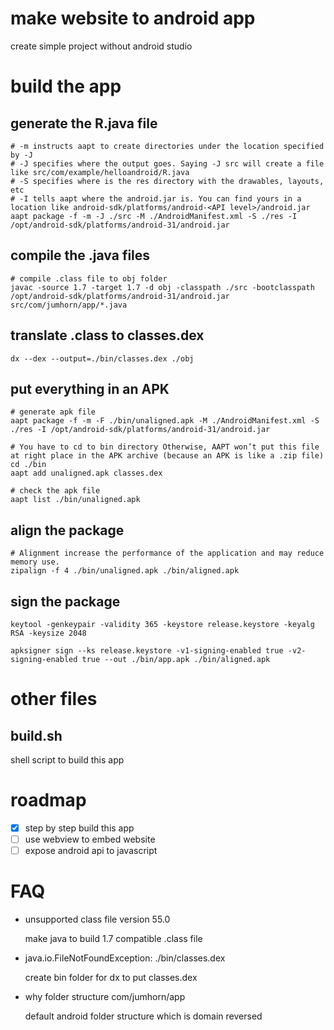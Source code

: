 # make website to android app

create simple project without android studio

# build the app

## generate the R.java file
```shell
# -m instructs aapt to create directories under the location specified by -J
# -J specifies where the output goes. Saying -J src will create a file like src/com/example/helloandroid/R.java
# -S specifies where is the res directory with the drawables, layouts, etc
# -I tells aapt where the android.jar is. You can find yours in a location like android-sdk/platforms/android-<API level>/android.jar
aapt package -f -m -J ./src -M ./AndroidManifest.xml -S ./res -I /opt/android-sdk/platforms/android-31/android.jar
```

## compile the .java files
```shell
# compile .class file to obj folder
javac -source 1.7 -target 1.7 -d obj -classpath ./src -bootclasspath /opt/android-sdk/platforms/android-31/android.jar src/com/jumhorn/app/*.java
```

## translate .class to classes.dex
```shell
dx --dex --output=./bin/classes.dex ./obj
```

## put everything in an APK
```shell
# generate apk file
aapt package -f -m -F ./bin/unaligned.apk -M ./AndroidManifest.xml -S ./res -I /opt/android-sdk/platforms/android-31/android.jar

# You have to cd to bin directory Otherwise, AAPT won’t put this file at right place in the APK archive (because an APK is like a .zip file)
cd ./bin
aapt add unaligned.apk classes.dex

# check the apk file
aapt list ./bin/unaligned.apk
```

## align the package
```shell
# Alignment increase the performance of the application and may reduce memory use.
zipalign -f 4 ./bin/unaligned.apk ./bin/aligned.apk
```

## sign the package
```shell
keytool -genkeypair -validity 365 -keystore release.keystore -keyalg RSA -keysize 2048

apksigner sign --ks release.keystore -v1-signing-enabled true -v2-signing-enabled true --out ./bin/app.apk ./bin/aligned.apk
```

# other files

## build.sh

shell script to build this app

# roadmap

- [x] step by step build this app
- [ ] use webview to embed website
- [ ] expose android api to javascript

# FAQ

* unsupported class file version 55.0

	make java to build 1.7 compatible .class file

* java.io.FileNotFoundException: ./bin/classes.dex

	create bin folder for dx to put classes.dex

* why folder structure com/jumhorn/app

	default android folder structure which is domain reversed
